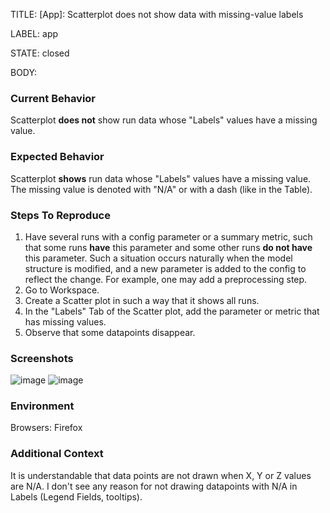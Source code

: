 TITLE:
[App]: Scatterplot does not show data with missing-value labels

LABEL:
app

STATE:
closed

BODY:
### Current Behavior

Scatterplot **does not** show run data whose "Labels" values have a missing value.

### Expected Behavior

Scatterplot **shows** run data whose "Labels" values have a missing value. The missing value is denoted with "N/A" or with a dash (like in the Table).

### Steps To Reproduce

1. Have several runs with a config parameter or a summary metric, such that some runs **have** this parameter and some other runs **do not have** this parameter. Such a situation occurs naturally when the model structure is modified, and a new parameter is added to the config to reflect the change. For example, one may add a preprocessing step.
2. Go to Workspace.
3. Create a Scatter plot in such a way that it shows all runs.
4. In the "Labels" Tab of the Scatter plot, add the parameter or metric that has missing values.
5. Observe that some datapoints disappear.

### Screenshots

![image](https://user-images.githubusercontent.com/52547519/231898646-5c954ef3-d878-4786-851b-84bd09706d50.png)
![image](https://user-images.githubusercontent.com/52547519/231898684-53fa2384-0a8d-4426-a6c6-6f746a21f035.png)


### Environment

Browsers:
Firefox


### Additional Context

It is understandable that data points are not drawn when X, Y or Z values are N/A. I don't see any reason for not drawing datapoints with N/A in Labels (Legend Fields, tooltips).


